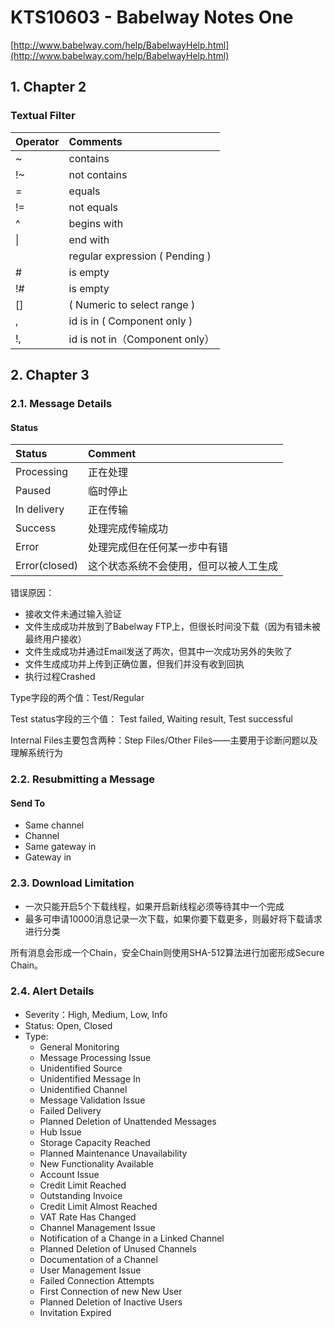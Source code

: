 # KTS10603 - Babelway Notes One

[http://www.babelway.com/help/BabelwayHelp.html](http://www.babelway.com/help/BabelwayHelp.html)

## 1. Chapter 2

### Textual Filter

| Operator | Comments |
| :--- | :--- |
| ~ | contains |
| !~ | not contains |
| = | equals |
| != | not equals |
| ^ | begins with |
| \| | end with |
|  | regular expression \( Pending \) |
| \# | is empty |
| !\# | is empty |
| \[\] | \( Numeric to select range \) |
| , | id is in \( Component only \) |
| !, | id is not in（Component only） |

## 2. Chapter 3

### 2.1. Message Details

#### Status

| Status | Comment |
| :--- | :--- |
| Processing | 正在处理 |
| Paused | 临时停止 |
| In delivery | 正在传输 |
| Success | 处理完成传输成功 |
| Error | 处理完成但在任何某一步中有错 |
| Error\(closed\) | 这个状态系统不会使用，但可以被人工生成 |

错误原因：

* 接收文件未通过输入验证
* 文件生成成功并放到了Babelway FTP上，但很长时间没下载（因为有错未被最终用户接收）
* 文件生成成功并通过Email发送了两次，但其中一次成功另外的失败了
* 文件生成成功并上传到正确位置，但我们并没有收到回执
* 执行过程Crashed

Type字段的两个值：Test/Regular

Test status字段的三个值： Test failed, Waiting result, Test successful

Internal Files主要包含两种：Step Files/Other Files——主要用于诊断问题以及理解系统行为

### 2.2. Resubmitting a Message

#### Send To

* Same channel
* Channel
* Same gateway in
* Gateway in

### 2.3. Download Limitation

* 一次只能开启5个下载线程，如果开启新线程必须等待其中一个完成
* 最多可申请10000消息记录一次下载，如果你要下载更多，则最好将下载请求进行分类

所有消息会形成一个Chain，安全Chain则使用SHA-512算法进行加密形成Secure Chain。

### 2.4. Alert Details

* Severity：High, Medium, Low, Info
* Status: Open, Closed
* Type:
  * General Monitoring
  * Message Processing Issue
  * Unidentified Source
  * Unidentified Message In
  * Unidentified Channel
  * Message Validation Issue
  * Failed Delivery
  * Planned Deletion of Unattended Messages
  * Hub Issue
  * Storage Capacity Reached
  * Planned Maintenance Unavailability
  * New Functionality Available
  * Account Issue
  * Credit Limit Reached
  * Outstanding Invoice
  * Credit Limit Almost Reached
  * VAT Rate Has Changed
  * Channel Management Issue
  * Notification of a Change in a Linked Channel
  * Planned Deletion of Unused Channels
  * Documentation of a Channel
  * User Management Issue
  * Failed Connection Attempts
  * First Connection of new New User
  * Planned Deletion of Inactive Users
  * Invitation Expired



